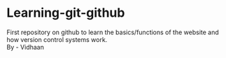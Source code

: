 # Learning-git-github
First repository on github to learn the basics/functions of the website and how version control systems work.
<br>
By - Vidhaan 
